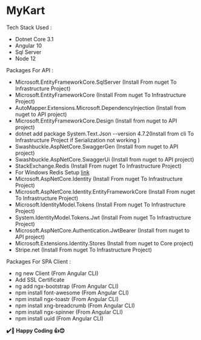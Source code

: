 # MyKart

Tech Stack Used :

 - Dotnet Core 3.1
 - Angular 10
 - Sql Server
 - Node 12

Packages For API :

 - Microsoft.EntityFrameworkCore.SqlServer (Install From nuget To Infrastructure Project)
 - Microsoft.EntityFrameworkCore (Install From nuget To Infrastructure Project)
 - AutoMapper.Extensions.Microsoft.DependencyInjection (Install from nuget to API project)
 - Microsoft.EntityFrameworkCore.Design (Install from nuget to API project)
 - dotnet add package System.Text.Json --version 4.7.2(Install from cli To Infrastructure Project if Serialization not working )
 - Swashbuckle.AspNetCore.SwaggerGen (Install from nuget to API project)
 - Swashbuckle.AspNetCore.SwaggerUi (Install from nuget to API project)
 - StackExchange.Redis (Install From nuget To Infrastructure Project)
 - For Windows Redis Setup [link](https://github.com/MicrosoftArchive/redis/releases)
 - Microsoft.AspNetCore.Identity (Install From nuget To Infrastructure Project)
 - Microsoft.AspNetCore.Identity.EntityFrameworkCore (Install From nuget To Infrastructure Project)
 - Microsoft.IdentityModel.Tokens (Install From nuget To Infrastructure Project)
 - System.IdentityModel.Tokens.Jwt (Install From nuget To Infrastructure Project)
 - Microsoft.AspNetCore.Authentication.JwtBearer (Install from nuget to API project)
 - Microsoft.Extensions.Identity.Stores (Install from nuget to Core project)
 - Stripe.net (Install From nuget To Infrastructure Project)

Packages For SPA Client :
 - ng new Client (From Angular CLI)
 - Add SSL Certificate
 - ng add ngx-bootstrap (From Angular CLI)
 - npm install font-awesome (From Angular CLI)
 - npm install ngx-toastr (From Angular CLI)
 - npm install xng-breadcrumb (From Angular CLI)
 - npm install ngx-spinner (From Angular CLI)
 - npm install uuid (From Angular CLI)
   


**✔️🍺 Happy Coding 👍😊**
